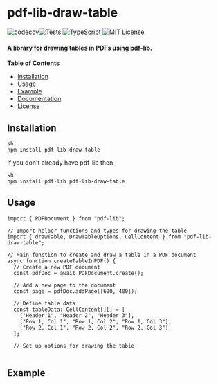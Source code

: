 # pdf-lib-draw-table

[![codecov](https://codecov.io/gh/MP70/pdf-lib-draw-table/branch/main/graph/badge.svg?token=BMJ2WXX5EV)](https://codecov.io/gh/MP70/pdf-lib-draw-table)[![Tests](https://github.com/MP70/pdf-lib-draw-table/actions/workflows/runTests.yml/badge.svg)](https://github.com/MP70/pdf-lib-draw-table/actions/workflows/runTests.yml)
[![TypeScript](https://img.shields.io/badge/TypeScript-%5E5.0.2-blue)](https://mp70.github.io/pdf-lib-draw-table)
[![MIT License](https://img.shields.io/badge/license-MIT-blue)](https://mp70.github.io/pdf-lib-draw-table)
#### A library for drawing tables in PDFs using pdf-lib.

**Table of Contents**

- [Installation](#installation)
- [Usage](#usage)
- [Example](#example)
- [Documentation](#documentation)
- [License](#license)

## Installation

```
sh
npm install pdf-lib-draw-table
```

If you don't already have pdf-lib then

```
sh
npm install pdf-lib pdf-lib-draw-table
```

## Usage

```
import { PDFDocument } from "pdf-lib";

// Import helper functions and types for drawing the table
import { drawTable, DrawTableOptions, CellContent } from "pdf-lib-draw-table";

// Main function to create and draw a table in a PDF document
async function createTableInPDF() {
  // Create a new PDF document
  const pdfDoc = await PDFDocument.create();

  // Add a new page to the document
  const page = pdfDoc.addPage([600, 400]);

  // Define table data
  const tableData: CellContent[][] = [
    ["Header 1", "Header 2", "Header 3"],
    ["Row 1, Col 1", "Row 1, Col 2", "Row 1, Col 3"],
    ["Row 2, Col 1", "Row 2, Col 2", "Row 2, Col 3"],
  ];

  // Set up options for drawing the table


```

## Example
